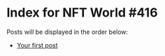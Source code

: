 # Index for NFT World #416
Posts will be displayed in the order below:

- [Your first post](./001-first.md)

